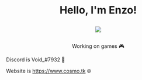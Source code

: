 <h1 align="center">Hello, I'm Enzo!
    <br>
    <p align="center">
  <img src="https://readme-typing-svg.herokuapp.com?color=%23FF6961&center=true&lines=A+indie+developer;Finnish+university+student;Advice+is+appreciated!"></a>
</p>
</h1>
<p align="center">
Working on games 🎮
    
Discord is Void_#7932 💬
    
Website is https://www.cosmo.tk 🌐
</p>
